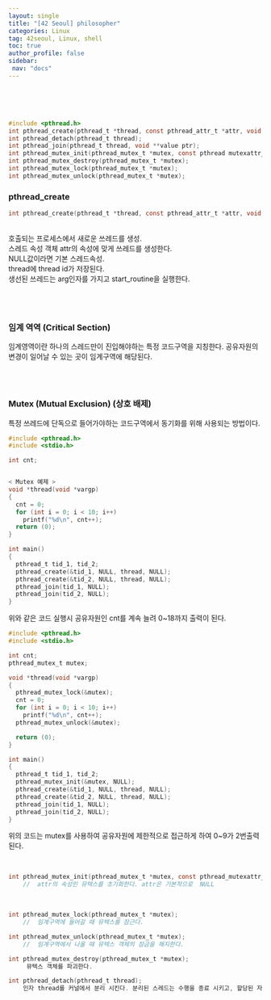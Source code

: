 ```yaml
---
layout: single
title: "[42 Seoul] philosopher"
categories: Linux
tag: 42seoul, Linux, shell
toc: true
author_profile: false
sidebar:
 nav: "docs"
---
```



<br><br><br>

```c
#include <pthread.h>
int	pthread_create(pthread_t *thread, const pthread_attr_t *attr, void *(*start_routine) (void *), void *arg);
int	pthread_detach(pthread_t thread);
int	pthread_join(pthread_t thread, void **value ptr);
int	pthread_mutex_init(pthread_mutex_t *mutex, const pthread mutexattr_t *attr);
int	pthread_mutex_destroy(pthread_mutex_t *mutex);
int	pthread_mutex_lock(pthread_mutex_t *mutex);
int	pthread_mutex_unlock(pthread_mutex_t *mutex);
```


### pthread_create

```c
int	pthread_create(pthread_t *thread, const pthread_attr_t *attr, void *(*start_routine) (void *), void *arg);
```

<br>
호출되는 프로세스에서 새로운 쓰레드를 생성.<br>
스레드 속성 객체 attr의 속성에 맞게 쓰레드를 생성한다.<br>
NULL값이라면 기본 스레드속성.<br>
thread에 thread id가 저장된다.<br>
생선된 쓰레드는 arg인자를 가지고 start_routine을 실행한다.<br>
<br>
<br>
<br>

### 임계 역역 (Critical Section)

임계영역이란 하나의 스레드만이 진입해야하는 특정 코드구역을 지칭한다.
공유자원의 변경이 일어날 수 있는 곳이 임계구역에 해당된다.

<br><br>

### Mutex (Mutual Exclusion) (상호 배제)

특정 쓰레드에 단독으로 들어가야하는 코드구역에서 동기화를 위해 사용되는 방법이다.

```c
#include <pthread.h>
#include <stdio.h>

int cnt;


< Mutex 예제 >
void *thread(void *vargp)
{
  cnt = 0;
  for (int i = 0; i < 10; i++)
    printf("%d\n", cnt++);
  return (0);
}

int main()
{
  pthread_t tid_1, tid_2;
  pthread_create(&tid_1, NULL, thread, NULL);
  pthread_create(&tid_2, NULL, thread, NULL);
  pthread_join(tid_1, NULL);
  pthread_join(tid_2, NULL);
}
```
위와 같은 코드 실행시 공유자원인 cnt를 계속 늘려 0~18까지 출력이 된다.<br>

```c
#include <pthread.h>
#include <stdio.h>

int cnt;
pthread_mutex_t mutex;

void *thread(void *vargp)
{
  pthread_mutex_lock(&mutex);
  cnt = 0;
  for (int i = 0; i < 10; i++)
    printf("%d\n", cnt++);
  pthread_mutex_unlock(&mutex);

  return (0);
}

int main()
{
  pthread_t tid_1, tid_2;
  pthread_mutex_init(&mutex, NULL);
  pthread_create(&tid_1, NULL, thread, NULL);
  pthread_create(&tid_2, NULL, thread, NULL);
  pthread_join(tid_1, NULL);
  pthread_join(tid_2, NULL);
}
```

위의 코드는 mutex를 사용하여 공유자원에 제한적으로 접근하게 하여
0~9가 2번출력된다.

<br>

```c
int pthread_mutex_init(pthread_mutex_t *mutex, const pthread_mutexattr_t *attr);
	//	attr의 속성인 뮤텍스를 초기화한다. attr은 기본적으로  NULL
```

<br>

```c
int pthread_mutex_lock(pthread_mutex_t *mutex);
	//	임계구역에 들어갈 때 뮤텍스를 잠근다.
```

```c
int pthread_mutex_unlock(pthread_mutex_t *mutex);
    //	임계구역에서 나올 때 뮤텍스 객체의 잠금을 해지한다.
```

```c
int pthread_mutex_destroy(pthread_mutex_t *mutex);
     뮤텍스 객체를 파괴한다.
```

```c
int pthread_detach(pthread_t thread);
    인자 thread를 커널에서 분리 시킨다. 분리된 스레드는 수행을 종료 시키고, 할당된 자원을 회수한다.
```